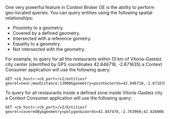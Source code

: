 One very powerful feature in Context Broker GE is the ability to perform
geo-located queries. You can query entities using the following spatial relationships: 

 * Proximity to a geometry.
 * Covered by a defined geometry.
 * Intersected with a reference gometry.
 * Equality to a geometry.
 * Not intersected with the geometry.


 For example, to query for all the restaurants within 13 km of Vitoria-Gasteiz
 city center (identified by GPS coordinates 42.846718, -2.671635)
a Context Consumer application will use the following query:

    GET <cb_host>:<cb_port>/v2/entities?georel=near;maxDistance:13000&geometry=point&coords=42.846718,-2.671635


To query for all restaurants inside a defined zone inside Vitoria-Gasteiz city a Context Consumer application will use the following query: 

    GET <cb_host>:<cb_port>/v2/Entities?georel=coveredBy&geometry=polygon&coords=42.847476,-2.763969;42.826006,-2.743151;42.826485,-2.653740;42.867061,-2.630934;42.881801,-2.640617;42.867767,-2.726723;42.847476,-2.763969
